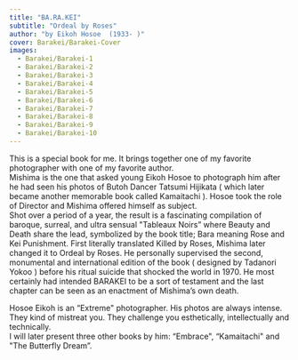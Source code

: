 ```yaml
---
title: "BA.RA.KEI"
subtitle: "Ordeal by Roses"
author: "by Eikoh Hosoe  (1933- )"
cover: Barakei/Barakei-Cover
images:
  - Barakei/Barakei-1
  - Barakei/Barakei-2
  - Barakei/Barakei-3
  - Barakei/Barakei-4
  - Barakei/Barakei-5
  - Barakei/Barakei-6
  - Barakei/Barakei-7
  - Barakei/Barakei-8
  - Barakei/Barakei-9
  - Barakei/Barakei-10
---
```


This is a special book for me.
It brings together one of my favorite photographer with one of my favorite author.  
Mishima is the one that asked young Eikoh Hosoe to photograph him after he had seen his photos of Butoh Dancer Tatsumi Hijikata ( which later became another memorable book called Kamaitachi ).
Hosoe took the role of Director and Mishima offered himself as subject.  
Shot over a period of a year, the result is a fascinating compilation of baroque, surreal, and ultra sensual "Tableaux Noirs” where Beauty and Death share the lead, symbolized by the book title; Bara meaning Rose and Kei Punishment.
First literally translated  Killed by Roses, Mishima later changed it to Ordeal by Roses.
He personally supervised the second, monumental and international edition of the book ( designed by Tadanori Yokoo ) before his ritual suicide that shocked the world in 1970.
He most certainly had intended BARAKEI to be a sort of testament and the last chapter can be seen as an enactment of Mishima’s own death.  

Hosoe Eikoh is an “Extreme" photographer. His photos are always intense. They kind of mistreat you. They challenge you esthetically, intellectually and technically.  
I will later present three other books by him: “Embrace", “Kamaitachi" and "The Butterfly Dream”.
